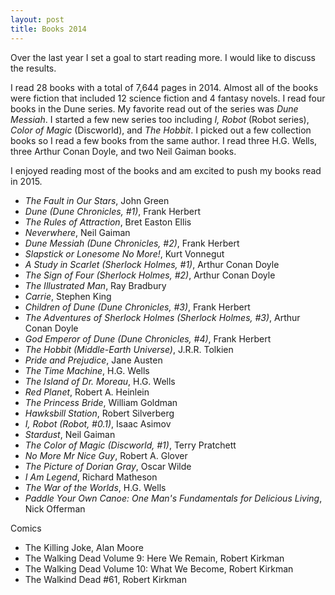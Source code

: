```yaml
---
layout: post
title: Books 2014
---
```


Over the last year I set a goal to start reading more. I would like to discuss
the results.

I read 28 books with a total of 7,644 pages in 2014. Almost all of the books
were fiction that included 12 science fiction and 4 fantasy novels. I read four
books in the Dune series. My favorite read out of the series was *Dune Messiah*. I
started a few new series too including  *I, Robot* (Robot series), *Color
of Magic* (Discworld), and *The Hobbit*. I picked out a few collection books so
 I read a few books from the same author. I read  three H.G. Wells, three Arthur
  Conan Doyle, and two Neil Gaiman books.

I enjoyed reading most of the books and am excited to push my books read in 2015.

- *The Fault in Our Stars*, John Green
- *Dune (Dune Chronicles, #1)*, Frank Herbert
- *The Rules of Attraction*, Bret Easton Ellis
- *Neverwhere*, Neil Gaiman
- *Dune Messiah (Dune Chronicles, #2)*, Frank Herbert
- *Slapstick or Lonesome No More!*, Kurt Vonnegut
- *A Study in Scarlet  (Sherlock Holmes, #1)*, Arthur Conan Doyle
- *The Sign of Four (Sherlock Holmes, #2)*, Arthur Conan Doyle
- *The Illustrated Man*, Ray Bradbury
- *Carrie*, Stephen King
- *Children of Dune (Dune Chronicles, #3)*, Frank Herbert
- *The Adventures of Sherlock Holmes (Sherlock Holmes, #3)*, Arthur Conan Doyle
- *God Emperor of Dune (Dune Chronicles, #4)*, Frank Herbert
- *The Hobbit (Middle-Earth Universe)*, J.R.R. Tolkien
- *Pride and Prejudice*, Jane Austen
- *The Time Machine*, H.G. Wells
- *The Island of Dr. Moreau*, H.G. Wells
- *Red Planet*, Robert A. Heinlein
- *The Princess Bride*, William Goldman
- *Hawksbill Station*, Robert Silverberg
- *I, Robot (Robot, #0.1)*, Isaac Asimov
- *Stardust*, Neil Gaiman
- *The Color of Magic (Discworld, #1)*, Terry Pratchett
- *No More Mr Nice Guy*, Robert A. Glover
- *The Picture of Dorian Gray*, Oscar Wilde
- *I Am Legend*, Richard Matheson
- *The War of the Worlds*, H.G. Wells
- *Paddle Your Own Canoe: One Man's Fundamentals for Delicious Living*, Nick Offerman

Comics

- The Killing Joke, Alan Moore
- The Walking Dead Volume 9: Here We Remain, Robert Kirkman
- The Walking Dead Volume 10: What We Become, Robert Kirkman
- The Walkind Dead #61, Robert Kirkman
